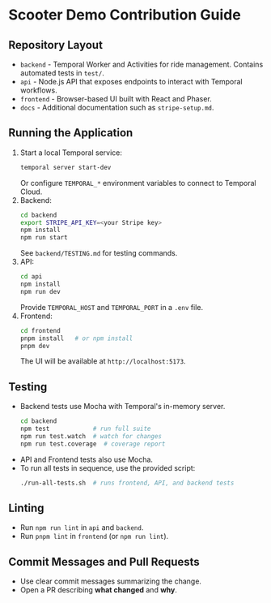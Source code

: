# Scooter Demo Contribution Guide

## Repository Layout
- `backend` - Temporal Worker and Activities for ride management. Contains automated tests in `test/`.
- `api` - Node.js API that exposes endpoints to interact with Temporal workflows.
- `frontend` - Browser-based UI built with React and Phaser.
- `docs` - Additional documentation such as `stripe-setup.md`.

## Running the Application
1. Start a local Temporal service:
   ```bash
   temporal server start-dev
   ```
   Or configure `TEMPORAL_*` environment variables to connect to Temporal Cloud.
2. Backend:
   ```bash
   cd backend
   export STRIPE_API_KEY=<your Stripe key>
   npm install
   npm run start
   ```
   See `backend/TESTING.md` for testing commands.
3. API:
   ```bash
   cd api
   npm install
   npm run dev
   ```
   Provide `TEMPORAL_HOST` and `TEMPORAL_PORT` in a `.env` file.
4. Frontend:
   ```bash
   cd frontend
   pnpm install   # or npm install
   pnpm dev
   ```
   The UI will be available at `http://localhost:5173`.

## Testing
- Backend tests use Mocha with Temporal's in-memory server.
  ```bash
  cd backend
  npm test            # run full suite
  npm run test.watch  # watch for changes
  npm run test.coverage  # coverage report
  ```
- API and Frontend tests also use Mocha.
- To run all tests in sequence, use the provided script:
  ```bash
  ./run-all-tests.sh  # runs frontend, API, and backend tests
  ```

## Linting
- Run `npm run lint` in `api` and `backend`.
- Run `pnpm lint` in `frontend` (or `npm run lint`).

## Commit Messages and Pull Requests
- Use clear commit messages summarizing the change.
- Open a PR describing **what changed** and **why**.
